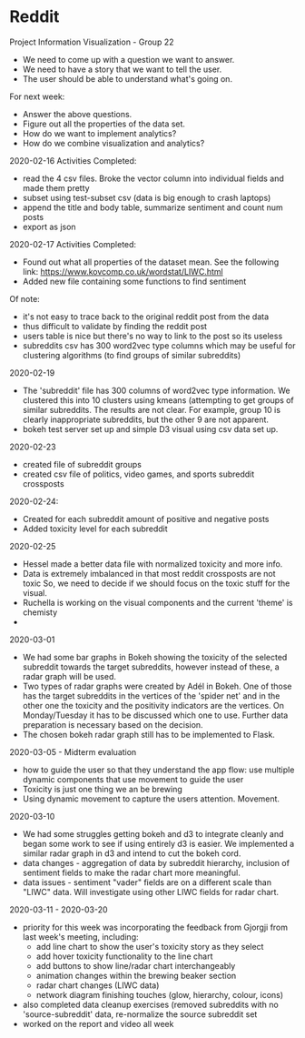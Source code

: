# Reddit

Project Information Visualization - Group 22

- We need to come up with a question we want to answer.
- We need to have a story that we want to tell the user.
- The user should be able to understand what's going on.

For next week:

- Answer the above questions.
- Figure out all the properties of the data set.
- How do we want to implement analytics?
- How do we combine visualization and analytics?

2020-02-16
Activities Completed:
- read the 4 csv files.  Broke the vector column into individual fields and made them pretty
- subset using test-subset csv (data is big enough to crash laptops)
- append the title and body table, summarize sentiment and count num posts
- export as json 

2020-02-17
Activities Completed:
- Found out what all properties of the dataset mean. See the following link: https://www.kovcomp.co.uk/wordstat/LIWC.html
- Added new file containing some functions to find sentiment

Of note: 
- it's not easy to trace back to the original reddit post from the data
- thus difficult to validate by finding the reddit post
- users table is nice but there's no way to link to the post so its useless
- subreddits csv has 300 word2vec type columns which may be useful for 
  clustering algorithms (to find groups of similar subreddits)

2020-02-19
- The 'subreddit' file has 300 columns of word2vec type information.  We clustered this into 10 clusters
  using kmeans (attempting to get groups of similar subreddits.  The results are not clear.
  For example, group 10 is clearly inappropriate subreddits, but the other 9 are not apparent. 
- bokeh test server set up and simple D3 visual using csv data set up.     

2020-02-23 
- created file of subreddit groups
- created csv file of politics, video games, and sports subreddit crossposts

2020-02-24:
- Created for each subreddit amount of positive and negative posts
- Added toxicity level for each subreddit

2020-02-25
- Hessel made a better data file with normalized toxicity and more info.
- Data is extremely imbalanced in that most reddit crossposts are not toxic
  So, we need to decide if we should focus on the toxic stuff for the visual.
- Ruchella is working on the visual components and the current 'theme' is chemisty
- 
2020-03-01

- We had some bar graphs in Bokeh showing the toxicity of the selected subreddit towards the target subreddits, however instead of these, a radar graph will be used.
- Two types of radar graphs were created by Adél in Bokeh. One of those has the target subreddits in the vertices of the 'spider net' and in the other one the toxicity and the positivity indicators are the vertices. On Monday/Tuesday it has to be discussed which one to use. Further data preparation is necessary based on the decision.
- The chosen bokeh radar graph still has to be implemented to Flask.

2020-03-05 - Midterm evaluation
- how to guide the user so that they understand the app flow: use multiple dynamic components that use movement to guide the user
- Toxicity is just one thing we an be brewing
- Using dynamic movement to capture the users attention.  Movement.

2020-03-10
- We had some struggles getting bokeh and d3 to integrate cleanly and began some work to see
  if using entirely d3 is easier.  We implemented a similar radar graph in d3 and intend to cut
  the bokeh cord.
- data changes - aggregation of data by subreddit hierarchy, inclusion of sentiment fields to make the 
  radar chart more meaningful.
- data issues - sentiment "vader" fields are on a different scale than "LIWC" data.  Will investigate using
  other LIWC fields for radar chart.  
  
2020-03-11 - 2020-03-20 
- priority for this week was incorporating the feedback from Gjorgji from last week's meeting, including:
  - add line chart to show the user's toxicity story as they select 
  - add hover toxicity functionality to the line chart
  - add buttons to show line/radar chart interchangeably
  - animation changes within the brewing beaker section 
  - radar chart changes (LIWC data)
  - network diagram finishing touches (glow, hierarchy, colour, icons)
- also completed data cleanup exercises (removed subreddits with no 'source-subreddit' data, re-normalize the source subreddit set
- worked on the report and video all week





